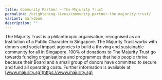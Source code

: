 ```yaml
---
title: Community Partner – The Majurity Trust
permalink: /brightening-lives/community-partner-the-majurity-trust/
variant: markdown
description: ""
---
```

The Majurity Trust is a philanthropic organisation, recognised as an Institution of a Public Character in Singapore. The Majurity Trust works with donors and social impact agencies to build a thriving and sustainable community for all in Singapore. 100% of donations to The Majurity Trust go towards funding organisations and programmes that help people thrive because their Board and a small group of donors have committed to secure and fund all operating costs. Further information is available at [www.majurity.sg](https://www.majurity.sg)